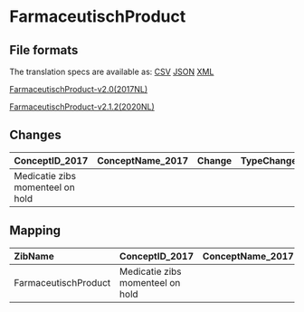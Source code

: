 # FarmaceutischProduct
## File formats

The translation specs are available as: 
[CSV](../csv/FarmaceutischProduct.csv) [JSON](../json/FarmaceutischProduct.json) [XML](../xml/FarmaceutischProduct.xml)



[FarmaceutischProduct-v2.0(2017NL)](https://zibs.nl/wiki/FarmaceutischProduct-v2.0(2017NL))

[FarmaceutischProduct-v2.1.2(2020NL)](https://zibs.nl/wiki/FarmaceutischProduct-v2.1.2(2020NL))









## Changes

| ConceptID_2017                   | ConceptName_2017   | Change   | TypeChange   | Impact_heen   | TRANSLATIE_spec_heen   | Impact_terug   | TRANSLATIE_spec_terug   | Omschrijving   |
|:---------------------------------|:-------------------|:---------|:-------------|:--------------|:-----------------------|:---------------|:------------------------|:---------------|
| Medicatie zibs momenteel on hold |                    |          |              |               |                        |                |                         |                |

## Mapping

| ZibName              | ConceptID_2017                   | ConceptName_2017   | Codelists_2017   | Change   | ConceptID_2020                   | ConceptName_2020   | Codelists_2020   | Bits   | Omschrijving   | TypeChange   | Impact_heen   | TRANSLATIE_spec_heen   | Impact_terug   | TRANSLATIE_spec_terug   |
|:---------------------|:---------------------------------|:-------------------|:-----------------|:---------|:---------------------------------|:-------------------|:-----------------|:-------|:---------------|:-------------|:--------------|:-----------------------|:---------------|:------------------------|
| FarmaceutischProduct | Medicatie zibs momenteel on hold |                    |                  |          | Medicatie zibs momenteel on hold |                    |                  |        |                |              |               |                        |                |                         |

